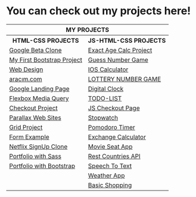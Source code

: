 # You can check out my projects here!

<table >
  <tr>
      <th colspan="2">MY PROJECTS</th>
  </tr>
  <tr>
      <th >HTML-CSS PROJECTS</th>
      <th>JS-HTML-CSS PROJECTS</th>  
  </tr>
  <tr>
    <td><a href="https://anthonyharold67.github.io/my-projects/google-beta98-clone/" target="_blank" rel="noreferrer">Google Beta Clone</a></td>
    <td><a href="https://anthonyharold67.github.io/my-projects/exactAgeCalc/" target="_blank">Exact Age Calc Project</a></td>
  </tr>
  <tr>
    <td><a href="https://anthonyharold67.github.io/my-projects/my_first_bootstrap-project/" target="_blank">My First Bootstrap Project</a></td>
    <td><a href="https://anthonyharold67.github.io/my-projects/guessNumberGame/" target="_blank">Guess Number Game</a></td>
  </tr>
  <tr>
    <td><a href="https://anthonyharold67.github.io/my-projects/web_design/" target="_blank">Web Design</a></td>
    <td><a href="https://anthonyharold67.github.io/my-projects/iosCalculator/" target="_blank">IOS Calculator</a></td>
  </tr>
  <tr>
    <td><a href="https://anthonyharold67.github.io/my-projects/aracımcom_project/" target="_blank">aracım.com</a></td>
    <td><a href="https://anthonyharold67.github.io/my-projects/lotteryGame/" target="_blank">LOTTERY NUMBER GAME</a></td>
    
  </tr>
  <tr>
    <td><a href="https://anthonyharold67.github.io/my-projects/google-landing/" target="_blank">Google Landing Page</a></td>
    <td><a href="https://anthonyharold67.github.io/my-projects/digitalClock/" target="_blank">Digital Clock</a></td>
    
  </tr>
  <tr>
    <td><a href="https://anthonyharold67.github.io/my-projects/flexbox-mediaquery/" target="_blank">Flexbox Media Query</a></td>
    <td><a href="https://anthonyharold67.github.io/my-projects/todolist/" target="_blank">TODO-LIST</a></td>
  </tr>
  <tr>
    <td><a href="https://anthonyharold67.github.io/my-projects/checkout_project/" target="_blank">Checkout Project</a></td>
    <td><a href="https://anthonyharold67.github.io/my-projects/JSCheckoutPage/" target="_blank">JS Checkout Page</a></td>
  </tr>
  <tr>
    <td><a href="https://anthonyharold67.github.io/my-projects/parallax-web-sites/" target="_blank">Parallax Web Sites</a></td>
    <td><a href="https://anthonyharold67.github.io/my-projects/stopwatch/" target="_blank">Stopwatch</a></td>
  </tr>
  
  <tr>
    <td><a href="https://anthonyharold67.github.io/my-projects/grid-project/" target="_blank">Grid Project</a></td>
    <td><a href="https://anthonyharold67.github.io/my-projects/pomodoroTimer/" target="_blank">Pomodoro Timer</a></td>
  </tr>
  <tr>
    <td><a href="https://anthonyharold67.github.io/Clarusway-HTML-CSS-Projects/form/" target="_blank">Form Example</a></td>
    <td><a href="https://anthonyharold67.github.io/my-projects/exchangeCalc/" target="_blank">Exchange Calculator</a></td>
    
  </tr>
  <tr>
    <td><a href="https://anthonyharold67.github.io/Clarusway-HTML-CSS-Projects/netflix/" target="_blank">Netflix SignUp Clone</a></td>
    <td><a href="https://anthonyharold67.github.io/my-projects/movieSeatApp/" target="_blank">Movie Seat App</a></td>
  </tr>
  <tr>
    <td><a href="https://anthonyharold67.github.io/my-projects/sass-portfolio/" target="_blank">Portfolio with Sass</a></td>
    <td><a href="https://anthonyharold67.github.io/my-projects/restCountries/" target="_blank">Rest Countries API</a></td>
  </tr>
  <tr>
    <td><a href="https://anthonyharold67.github.io/my-projects/bootstrap-portfolio/" target="_blank">Portfolio with Bootstrap</a></td>
    <td><a href="https://anthonyharold67.github.io/my-projects/speechToText/" target="_blank">Speech To Text</a></td>
  </tr>
  <tr>
    <td></td>
    <td><a href="https://anthonyharold67.github.io/my-projects/weatherApp/" target="_blank">Weather App</a></td>
  </tr>
    <tr>
    <td></td>
    <td><a href="https://anthonyharold67.github.io/my-projects/bootstrap-js-shopping/" target="_blank">Basic Shopping</a></td>
  </tr>

</table>

